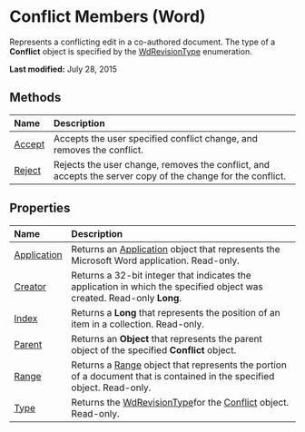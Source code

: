 
# Conflict Members (Word)
Represents a conflicting edit in a co-authored document. The type of a  **Conflict** object is specified by the [WdRevisionType](da4bf509-04f1-f220-ae77-c3bb575dd5d8.md) enumeration.

 **Last modified:** July 28, 2015


## Methods



|**Name**|**Description**|
|:-----|:-----|
| [Accept](3367d8cb-c1b1-3037-06d8-44c275fcfa58.md)|Accepts the user specified conflict change, and removes the conflict.|
| [Reject](9bd4fa93-4bae-e2a8-ef6e-b3116542cad4.md)|Rejects the user change, removes the conflict, and accepts the server copy of the change for the conflict.|

## Properties



|**Name**|**Description**|
|:-----|:-----|
| [Application](25930e9f-1d9f-c168-0156-9016ecc8d739.md)|Returns an  [Application](d1cf6f8f-4e88-bf01-93b4-90a83f79cb44.md) object that represents the Microsoft Word application. Read-only.|
| [Creator](785be486-6958-4684-ecaf-c973c31d2af3.md)|Returns a 32-bit integer that indicates the application in which the specified object was created. Read-only  **Long**.|
| [Index](a2a77fe7-9999-536f-3df3-0464316ea1cd.md)|Returns a  **Long** that represents the position of an item in a collection. Read-only.|
| [Parent](429e819e-86cd-9318-3342-171c74646a43.md)|Returns an  **Object** that represents the parent object of the specified **Conflict** object.|
| [Range](8f3eb9c1-041e-62e0-d3f8-b9983f94ed9c.md)| Returns a [Range](15a7a1c4-5f3f-5b6e-60e9-29688de3f274.md) object that represents the portion of a document that is contained in the specified object. Read-only.|
| [Type](d2e5ad43-4b4b-8ce2-3aeb-453012759d9a.md)|Returns the  [WdRevisionType](da4bf509-04f1-f220-ae77-c3bb575dd5d8.md)for the  [Conflict](e9fe0318-d3e3-7589-0c15-64210ac5b709.md) object. Read-only.|
